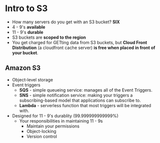 # Intro to S3

* How many servers do you get with an S3 bucket? __SIX__
* 4 - 9's __available__
* 11 - 9's __durable__
* S3 buckets are __scoped to the region__
* You get charged for GETting data from S3 buckets, but __Cloud Front Distribution__ (a cloudfront cache server) __is free when placed in front of your bucket__.
 

## Amazon S3
* Object-level storage
* Event triggers
    * __SQS__ - simple queueing service: manages all of the Event Triggers.
    * __SNS__ - simple notification service: making your triggers a subscribing-based model that applications can subscribe to.
    * __Lambda__ - serverless function that most triggers will be integrated with.
* Designed for 11 - 9's durablity (99.999999999999%)
    * Your responsibilities in maintaining 11 - 9s
        * Maintain your permissions
        * Object-locking
        * Version control 

